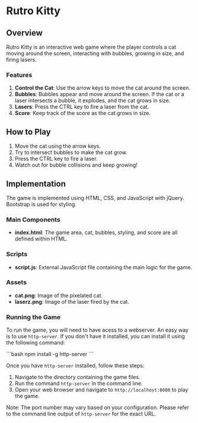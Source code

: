 # Rutro Kitty

## Overview

Rutro Kitty is an interactive web game where the player controls a cat moving around the screen, interacting with bubbles, growing in size, and firing lasers.

### Features

1. **Control the Cat**: Use the arrow keys to move the cat around the screen.
2. **Bubbles**: Bubbles appear and move around the screen. If the cat or a laser intersects a bubble, it explodes, and the cat grows in size.
3. **Lasers**: Press the CTRL key to fire a laser from the cat.
4. **Score**: Keep track of the score as the cat grows in size.

## How to Play

1. Move the cat using the arrow keys.
2. Try to intersect bubbles to make the cat grow.
3. Press the CTRL key to fire a laser.
4. Watch out for bubble collisions and keep growing!

## Implementation

The game is implemented using HTML, CSS, and JavaScript with jQuery. Bootstrap is used for styling.

### Main Components

- **index.html**: The game area, cat, bubbles, styling, and score are all defined within HTML.

### Scripts

- **script.js**: External JavaScript file containing the main logic for the game.

### Assets

- **cat.png**: Image of the pixelated cat.
- **laserz.png**: Image of the laser fired by the cat.

### Running the Game

To run the game, you will need to have acess to a webserver. An easy way is to use `http-server`. If you don't have it installed, you can install it using the following command:

\`\`\`bash
npm install -g http-server
\`\`\`

Once you have `http-server` installed, follow these steps:

  1. Navigate to the directory containing the game files.
  2. Run the command `http-server` in the command line.
  3. Open your web browser and navigate to `http://localhost:8080` to play the game.

Note: The port number may vary based on your configuration. Please refer to the command line output of `http-server` for the exact URL.

